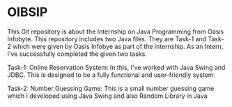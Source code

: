 # OIBSIP
This Git repository is about the Internship on Java Programming from Oasis Infobyte.
This repository includes two Java files. They are Task-1 and Task-2 which were given by Oasis Infobye as part of the internship.
As an Intern, I've successfully completed the given two tasks.

Task-1: Online Reservation System: 
    In this, I've worked with Java Swing and JDBC. This is designed to be a fully functional and user-friendly system.

Task-2: Number Guessing Game:
    This is a small number guessing game which I developed using Java Swing and also Random Library in Java
